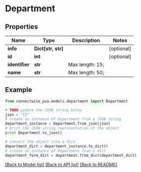 # Department


## Properties
Name | Type | Description | Notes
------------ | ------------- | ------------- | -------------
**info** | **Dict[str, str]** |  | [optional] 
**id** | **int** |  | [optional] 
**identifier** | **str** |  Max length: 15; | 
**name** | **str** |  Max length: 50; | 

## Example

```python
from connectwise_psa.models.department import Department

# TODO update the JSON string below
json = "{}"
# create an instance of Department from a JSON string
department_instance = Department.from_json(json)
# print the JSON string representation of the object
print Department.to_json()

# convert the object into a dict
department_dict = department_instance.to_dict()
# create an instance of Department from a dict
department_form_dict = department.from_dict(department_dict)
```
[[Back to Model list]](../README.md#documentation-for-models) [[Back to API list]](../README.md#documentation-for-api-endpoints) [[Back to README]](../README.md)


